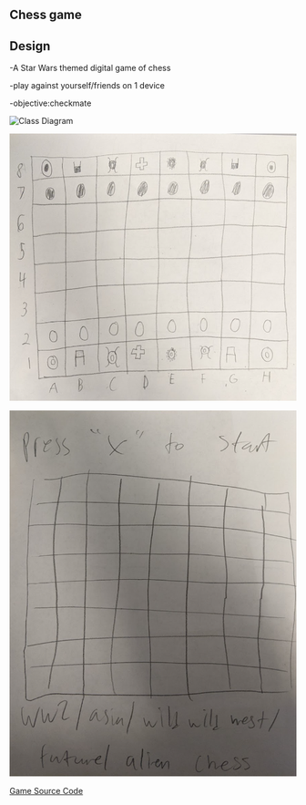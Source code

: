 ## Chess game

## Design

-A Star Wars themed digital game of chess

-play against yourself/friends on 1 device

-objective:checkmate

![Class Diagram](https://github.com/RobertBu1/Games/blob/main/images/Screen%20Shot%202023-03-14%20at%2010.16.52%20AM.png)

![Design for chess](https://github.com/RobertBu1/Games/blob/main/images/Screen%20Shot%202023-02-28%20at%209.37.29%20AM.png)

![Start screen for chess](https://github.com/RobertBu1/Games/blob/main/images/Screen%20Shot%202023-02-28%20at%209.37.15%20AM.png)

[Game Source Code](https://github.com/RobertBu1/Games/tree/main/src)

